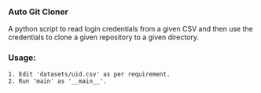 ### Auto Git Cloner

<p>
A python script to read login credentials from a given CSV and then use the credentials to clone a given repository
to a given directory.
</p>

### Usage:
```
1. Edit 'datasets/uid.csv' as per requirement.
2. Run 'main' as '__main__'.
```